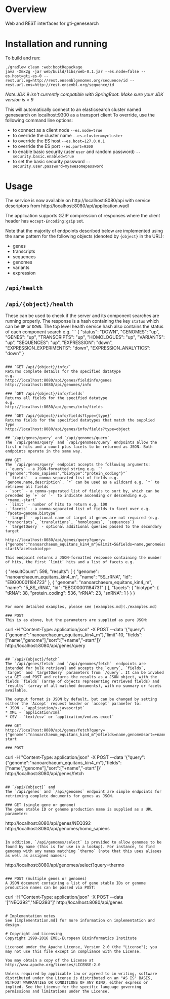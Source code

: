 # Overview
Web and REST interfaces for gti-genesearch

# Installation and running
To build and run:
```
./gradlew clean :web:bootRepackage
java -Xmx2g -jar web/build/libs/web-0.1.jar --es.node=false --es.host=gti-es-0 --rest.url.eg=http://rest.ensemblgenomes.org/sequence/id --rest.url.ens=http://rest.ensembl.org/sequence/id
```
*Note:JDK 9 isn't currently compatible with SpringBoot. Make sure your JDK version is < 9*

This will automatically connect to an elasticsearch cluster named genesearch on localhost:9300 as a transport client
To override, use the following command line options:
- to connect as a client node `--es.node=true`
- to override the cluster name `--es.cluster=mycluster`
- to override the ES host `--es.host=127.0.0.1`
- to override the ES port `--es.port=9300`
- to enable basic security (user `user` and random password) `--security.basic.enabled=true`
- to set the basic security password `--security.user.password=myawesomepassword`

# Usage

The service is now available on http://localhost:8080/api with service descriptors from http://localhost:8080/api/application.wadl

The application supports GZIP compression of responses where the client header has `Accept-Encoding:gzip` set.

Note that the majority of endpoints described below are implemented using the same pattern for the following objects (denoted by `{object}` in the URL):
* genes
* transcripts
* sequences
* genomes 
* variants
* expression

## `/api/health`
## `/api/{object}/health`
These can be used to check if the server and its component searches are running properly. The response is a hash containing the key `status` which can be `UP` or `DOWN`. The top level health service hash also contains the status of each component search e.g. ```
{
"status": "DOWN",
"GENOMES": "up",
"GENES": "up",
"TRANSCRIPTS": "up",
"HOMOLOGUES": "up",
"VARIANTS": "up",
"SEQUENCES": "up",
"EXPRESSION": "down",
"EXPRESSION_EXPERIMENTS": "down",
"EXPRESSION_ANALYTICS": "down"
}
```

### `GET /api/{object}/info/`
Returns complete details for the specified datatype
e.g.
http://localhost:8080/api/genes/fieldinfo/genes
http://localhost:8080/api/genomes/info

### `GET /api/{object}/info/fields`
Returns all fields for the specified datatype
e.g.
http://localhost:8080/api/genes/info/fields

### `GET /api/{object}/info/fields?type={type}`
Returns fields for the specified datatypes that match the supplied type
http://localhost:8080/api/genes/info/fields?type=object

## `/api/genes/query` and `/api/genomes/query`
The `/api/genes/query` and `/api/genomes/query` endpoints allow the first n hits and a count plus facets to be returned as JSON. Both endpoints operate in the same way.

### GET
The `/api/genes/query` endpoint accepts the following arguments:
- `query` - a JSON-formatted string e.g. `"{"genome":"homo_sapiens","biotype":"protein_coding"}"`
- `fields` - a comma-separated list of fields e.g. `genome,name,description`. `*` can be used as a wildcard e.g. `*` to retrieve all fields
- `sort` - a comma-separated list of fields to sort by, which can be preceded by `+` or `-` to indicate ascending or descending e.g. `+name,-start`
- `limit` - number of hits to return e.g. 100
- `facets` - a comma-separated list of fields to facet over e.g. `facets=genome,biotype`
- `target` - optional name of target if genes are not required (e.g. `transcripts`, `translations`, `homologues`, `sequences`)
- `targetQuery` - optional additional queries passed to the secondary target

http://localhost:8080/api/genes/query?query={"genome":"nanoarchaeum_equitans_kin4_m"}&limit=5&fields=name,genome&sort=+name,-start&facets=biotype

This endpoint returns a JSON-formatted response containing the number of hits, the first `limit` hits and a list of facets e.g.
```
{
    "resultCount": 598,
    "results": [
        {
            "genome": "nanoarchaeum_equitans_kin4_m",
            "name": "5S_rRNA",
            "id": "EBG00001184723"
        },
        {
            "genome": "nanoarchaeum_equitans_kin4_m",
            "name": "5_8S_rRNA",
            "id": "EBG00001184731"
        }
    ],
    "facets": {
        "biotype": {
            "tRNA": 38,
            "protein_coding": 536,
            "rRNA": 23,
            "snRNA": 1
        }
    }
}
```

For more detailed examples, please see [examples.md](./examples.md)

### POST
This is as above, but the parameters are supplied as pure JSON:
```
curl -H "Content-Type: application/json" -X POST --data '{"query":{"genome":"nanoarchaeum_equitans_kin4_m"},"limit":10, "fields":["name","genome"],"sort":["+name","-start"]}' http://localhost:8080/api/genes/query
```

## `/api/{object}/fetch` 
The `/api/genes/fetch` and `/api/genomes/fetch`  endpoints are intended for bulk retrieval and accepts the `query`, `fields`, `target` and `targetQuery` parameters from `/query`. It can be invoked via GET and POST and returns the results as a JSON object, with the fields `fields` (array of objects representing retrieved fields) and `results` (array of all matched documents), with no summary or facets available.

The output format is JSON by default, but can be changed by setting either the `Accept` request header or `accept` parameter to:
* JSON - `application/x-javascript`
* XML - `application/xml`
* CSV - `text/csv` or `application/vnd.ms-excel`

### GET
http://localhost:8080/api/genes/fetch?query={"genome":"nanoarchaeum_equitans_kin4_m"}&fields=name,genome&sort=+name,-start

### POST
```
curl -H "Content-Type: application/json" -X POST --data '{"query":{"genome":"nanoarchaeum_equitans_kin4_m"},"fields":["name","genome"],"sort":["+name","-start"]}' http://localhost:8080/api/genes/fetch
```

## `/api/{object}` and 
The `/api/genes` and `/api/genomes` endpoint are simple endpoints for retrieving complete documents for genes as JSON.

### GET (single gene or genome)
The gene stable ID or genome production name is supplied as a URL parameter:
```
http://localhost:8080/api/genes/NEQ392
http://localhost:8080/api/genomes/homo_sapiens
```

In addition, `/api/genomes/select` is provided to allow genomes to be found by name (this is for use in a lookup). For instance, to find genomes with any names matching `thermo` (note that this uses aliases as well as assigned names):
```
http://localhost:8080/api/genomes/select?query=thermo
```

### POST (multiple genes or genomes)
A JSON document containing a list of gene stable IDs or genome production names can be passed via POST:
```
curl -H "Content-Type: application/json" -X POST --data '["NEQ392","NEQ393"]' http://localhost:8080/api/genes
```

# Implementation notes
See [implementation.md] for more information on implementation and design.

# Copyright and Licensing
Copyright 1999-2016 EMBL-European Bioinformatics Institute

Licensed under the Apache License, Version 2.0 (the "License"); you may not use this file except in compliance with the License.

You may obtain a copy of the License at http://www.apache.org/licenses/LICENSE-2.0

Unless required by applicable law or agreed to in writing, software distributed under the License is distributed on an "AS IS" BASIS, WITHOUT WARRANTIES OR CONDITIONS OF ANY KIND, either express or implied. See the License for the specific language governing permissions and limitations under the License.
